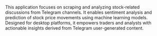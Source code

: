 This application focuses on scraping and analyzing stock-related discussions from Telegram channels. It enables sentiment analysis and prediction of stock price movements using machine learning models. Designed for desktop platforms, it empowers traders and analysts with actionable insights derived from Telegram user-generated content.  
